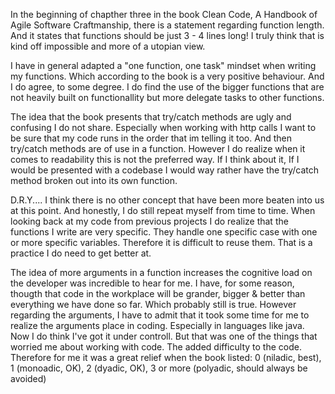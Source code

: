 In the beginning of chapther three in the book Clean Code, A Handbook of Agile Software Craftmanship, there is a statement regarding function length. And it states that functions should be just 3 - 4 lines long! I truly think that is kind off impossible and more of a utopian view. 


I have in general adapted a "one function, one task" mindset when writing my functions. Which according to the book is a very positive behaviour. And I do agree, to some degree. I do find the use of the bigger functions that are not heavily built on functionallity but more delegate tasks to other functions. 

The idea that the book presents that try/catch methods are ugly and confusing I do not share. Especially when working with http calls I want to be sure that my code runs in the order that im telling it too. And then try/catch methods are of use in a function. However I do realize when it comes to readability this is not the preferred way. If I think about it, If I would be presented with a codebase I would way rather have the try/catch method broken out into its own function. 

D.R.Y.... I think there is no other concept that have been more beaten into us at this point. And honestly, I do still repeat myself from time to time. When looking back at my code from previous projects I do realize that the functions I write are very specific. They handle one specific case with one or more specific variables. Therefore it is difficult to reuse them. That is a practice I do need to get better at. 

The idea of more arguments in a function increases the cognitive load on the developer was incredible to hear for me. I have, for some reason, thougth that code in the workplace will be grander, bigger & better than everything we have done so far. Which probably still is true. However regarding the arguments, I have to admit that it took some time for me to realize the arguments place in coding. Especially in languages like java. Now I do think I've got it under controll. But that was one of the things that worried me about working with code. The added difficulty to the code. Therefore for me it was a great relief when the book listed:
0 (niladic, best), 
1 (monoadic, OK), 
2 (dyadic, OK), 
3 or more (polyadic, should always be avoided)